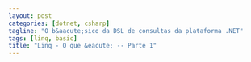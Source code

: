 ```yaml
---
layout: post
categories: [dotnet, csharp]
tagline: "O b&aacute;sico da DSL de consultas da plataforma .NET"
tags: [linq, basic]
title: "Linq - O que &eacute; -- Parte 1"
---
```


